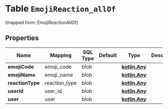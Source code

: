 
# Table `EmojiReaction_allOf` 
(mapped from: EmojiReactionAllOf)

## Properties
Name | Mapping | SQL Type | Default | Type | Description | Notes
---- | ------- | -------- | ------- | ---- | ----------- | -----
**emojiCode** | emoji_code | blob |  | [**kotlin.Any**](.md) |  |  [optional]
**emojiName** | emoji_name | blob |  | [**kotlin.Any**](.md) |  |  [optional]
**reactionType** | reaction_type | blob |  | [**kotlin.Any**](.md) |  |  [optional]
**userId** | user_id | blob |  | [**kotlin.Any**](.md) |  |  [optional]
**user** | user | blob |  | [**kotlin.Any**](.md) |  |  [optional]







